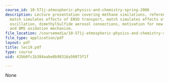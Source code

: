 ```yaml
---
course_id: 10-571j-atmospheric-physics-and-chemistry-spring-2006
description: Lecture presentation covering methane similations, reference simulations
  match simulates effects of ENSO transport, match simulates effects of north atlantic
  oscillation, dimethylSulfide aerosol connections, motivation for new chemical mechanisms
  and DMS oxidation mechanism.
file_location: /coursemedia/10-571j-atmospheric-physics-and-chemistry-spring-2006/42bb0fc1b384aabe0b98316a50073f1f_lec19.pdf
file_type: application/pdf
layout: pdf
title: lec19.pdf
type: course
uid: 42bb0fc1b384aabe0b98316a50073f1f

---
```

None
